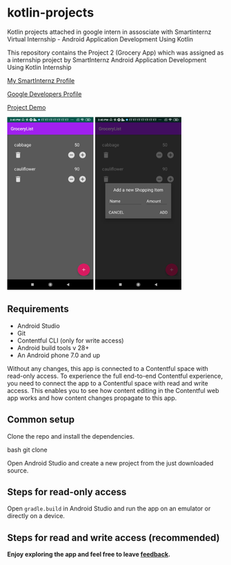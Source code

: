 # kotlin-projects
Kotlin projects attached in google intern in assosciate with Smartinternz
Virtual Internship - Android Application Development Using Kotlin

This repository contains the Project 2 (Grocery App) which was assigned as a internship project by SmartInternz Android Application Development Using Kotlin Internship

[My SmartInternz Profile](https://smartinternz.com/student-profile/feed/U0IyMDIyMDIzNzQ5Ng==)

[Google Developers Profile](https://g.dev/Siddarth-J)

[Project Demo](https://drive.google.com/file/d/1PoXtkfDM3Srnd36JiTluZUL9r9zsbmEc/view?usp=sharing)


<img src="asset/st.jpg" width="200"/> <img src="asset/mi.jpg" width="200"/> 


## Requirements

* Android Studio
* Git
* Contentful CLI (only for write access)
* Android build tools v 28+
* An Android phone 7.0 and up

Without any changes, this app is connected to a Contentful space with read-only access. To experience the full end-to-end Contentful experience, you need to connect the app to a Contentful space with read and write access. This enables you to see how content editing in the Contentful web app works and how content changes propagate to this app.

## Common setup

Clone the repo and install the dependencies.

bash
git clone 

Open Android Studio and create a new project from the just downloaded source.


## Steps for read-only access

Open `gradle.build` in Android Studio and run the app on an emulator or directly on a device.

## Steps for read and write access (recommended)

<b>Enjoy exploring the app and feel free to leave <a href="https://github.com/smartinternz02/SPSGP-90068-Virtual-Internship---Android-Application-Development-Using-Kotlin/issues/new">feedback</a>.</b>
